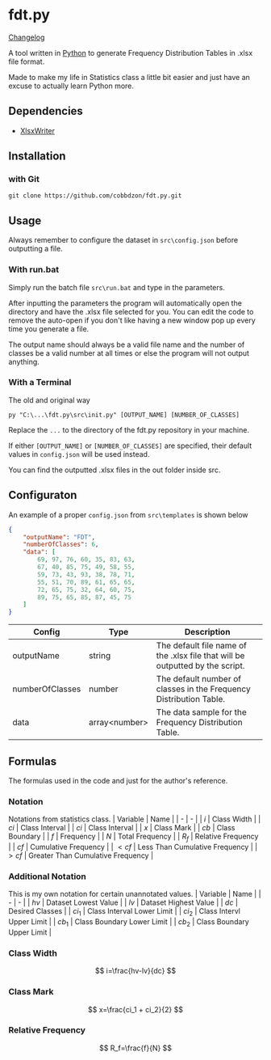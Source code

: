 # fdt.py

[Changelog](CHANGELOG.md)

A tool written in [Python](https://www.python.org/downloads/) to generate Frequency Distribution Tables in .xlsx file format.

Made to make my life in Statistics class a little bit easier and just have an excuse to actually learn Python more.

## Dependencies
- [XlsxWriter](https://github.com/jmcnamara/XlsxWriter)

## Installation
### with Git
```
git clone https://github.com/cobbdzon/fdt.py.git
```

## Usage
Always remember to configure the dataset in `src\config.json` before outputting a file.

### With run.bat
Simply run the batch file `src\run.bat` and type in the parameters. 

After inputting the parameters the program will automatically open the directory and have the .xlsx file selected for you. You can edit the code to remove the auto-open if you don't like having a new window pop up every time you generate a file.

The output name should always be a valid file name and the number of classes be a valid number at all times or else the program will not output anything.

### With a Terminal
The old and original way
```
py "C:\...\fdt.py\src\init.py" [OUTPUT_NAME] [NUMBER_OF_CLASSES]
```
Replace the `...` to the directory of the fdt.py repository in your machine.

If either `[OUTPUT_NAME]` or `[NUMBER_OF_CLASSES]` are specified, their default values in `config.json` will be used instead.

You can find the outputted .xlsx files in the out folder inside src.

## Configuraton
An example of a proper `config.json` from `src\templates` is shown below
```json
{
    "outputName": "FDT",
    "numberOfClasses": 6,
    "data": [
        69, 97, 76, 60, 35, 83, 63,
        67, 40, 85, 75, 49, 58, 55,
        59, 73, 43, 93, 38, 78, 71,
        55, 51, 70, 89, 61, 65, 65,
        72, 65, 75, 32, 64, 60, 75,
        89, 75, 65, 85, 87, 45, 75
    ]
}
```
| Config | Type | Description |
| - | - | - |
| outputName | string | The default file name of the .xlsx file that will be outputted by the script. |
| numberOfClasses | number | The default number of classes in the Frequency Distribution Table. |
| data | array\<number> | The data sample for the Frequency Distribution Table. |

## Formulas
The formulas used in the code and just for the author's reference.
### Notation
Notations from statistics class.
| Variable | Name |
| - | - |
| $i$ | Class Width |
| $ci$ | Class Interval |
| $ci$ | Class Interval |
| $x$ | Class Mark |
| $cb$ | Class Boundary |
| $f$ | Frequency |
| $N$ | Total Frequency |
| $R_f$ | Relative Frequency |
| $cf$ | Cumulative Frequency |
| $\lt cf$ | Less Than Cumulative Frequency |
| $\gt cf$ | Greater Than Cumulative Frequency |

### Additional Notation
This is my own notation for certain unannotated values.
| Variable | Name |
| - | - |
| $hv$ | Dataset Lowest Value |
| $lv$ | Dataset Highest Value |
| $dc$ | Desired Classes |
| $ci_1$ | Class Interval Lower Limit |
| $ci_2$ | Class Intervl Upper Limit |
| $cb_1$ | Class Boundary Lower Limit |
| $cb_2$ | Class Boundary Upper Limit |


### Class Width
$$ i=\frac{hv-lv}{dc} $$

### Class Mark
$$ x=\frac{ci_1 + ci_2}{2} $$

### Relative Frequency
$$ R_f=\frac{f}{N} $$